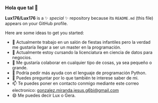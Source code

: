 ### Hola que tal 👋


**Lux176/Lux176** is a ✨ _special_ ✨ repository because its `README.md` (this file) appears on your GitHub profile.

Here are some ideas to get you started:

- 🔭 Actualmente trabajo en un salón de fiestas infantiles pero la verdad me gustaría llegar a ser un master en la programación.
- 🌱 Actualmente estoy cursando la licenciatura en ciencia de datos para negocios.
- 👯 Me gustaría colaborar en cualquier tipo de cosas, ya sea pequeño o grande.
- 🤔 Podría pedir más ayuda con el lenguaje de programación Python.
- 💬 Puedes preguntar por lo que también te interese saber de mi.
- 📫 Te puedes poner en contacto conmigo mediante este correo electronico: gonzalez.miranda.jesus.g6bi@gmail.com
- 😄 Me puedes decir Lux o Gera.

